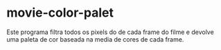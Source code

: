 # movie-color-palet
Este programa filtra todos os pixels do de cada frame do filme e devolve uma paleta de cor baseada na media de cores de cada frame.
